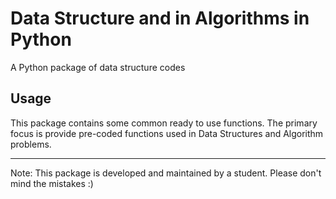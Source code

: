 # Data Structure and in Algorithms in Python 

A Python package of data structure codes

## Usage

This package contains some common ready to use functions. The primary focus is provide pre-coded functions used in 
Data Structures and Algorithm problems.

-----------------------------------
Note: This package is developed and maintained by a student. Please don't mind the mistakes :)
